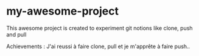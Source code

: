 # my-awesome-project

This awesome project is created to experiment git notions like clone, push and pull

Achievements : J'ai reussi à faire clone, pull et je m'apprête à faire push..
